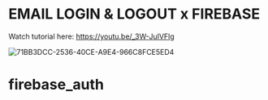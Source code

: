 # EMAIL LOGIN & LOGOUT x FIREBASE

Watch tutorial here: https://youtu.be/_3W-JuIVFlg

![71BB3DCC-2536-40CE-A9E4-966C8FCE5ED4](https://user-images.githubusercontent.com/29016489/208593637-b45d7a7f-f421-4663-b017-9f158963d0ce.JPG)
# firebase_auth
